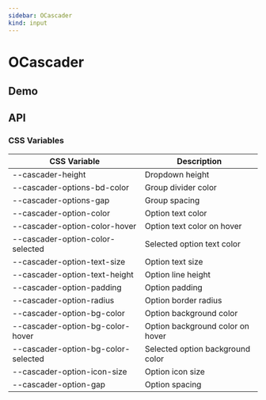 ```yaml
---
sidebar: OCascader
kind: input
---
```


# OCascader

## Demo

<!-- @usage CascaderUsage -->
<!-- @case CustomContainer -->

## API

### CSS Variables

| CSS Variable | Description |
| --- | --- |
| \-\-cascader-height | Dropdown height |
| \-\-cascader-options-bd-color | Group divider color |
| \-\-cascader-options-gap | Group spacing |
| \-\-cascader-option-color | Option text color |
| \-\-cascader-option-color-hover | Option text color on hover |
| \-\-cascader-option-color-selected | Selected option text color |
| \-\-cascader-option-text-size | Option text size |
| \-\-cascader-option-text-height | Option line height |
| \-\-cascader-option-padding | Option padding |
| \-\-cascader-option-radius | Option border radius |
| \-\-cascader-option-bg-color | Option background color |
| \-\-cascader-option-bg-color-hover | Option background color on hover |
| \-\-cascader-option-bg-color-selected | Selected option background color |
| \-\-cascader-option-icon-size | Option icon size |
| \-\-cascader-option-gap | Option spacing |

<!-- @api OCascader -->
<!-- @api OCascaderPanel -->
